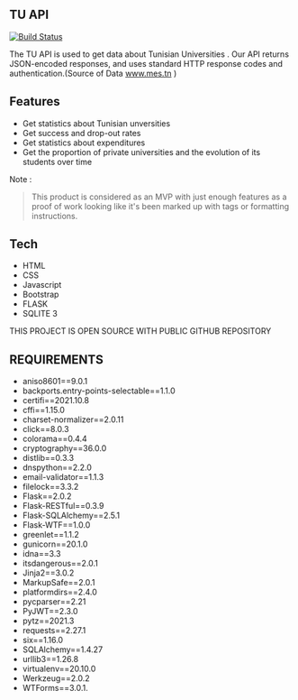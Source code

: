 ## TU API 

[![Build Status](https://travis-ci.org/joemccann/dillinger.svg?branch=master)](https://travis-ci.org/joemccann/dillinger)

The TU API is used to get data about Tunisian Universities . Our API returns JSON-encoded responses, and uses standard HTTP response codes and authentication.(Source of Data www.mes.tn )



## Features

- Get statistics about Tunisian unversities 
- Get success and drop-out rates 
- Get statistics about expenditures 
- Get the proportion of private universities and the evolution of its students over time 

Note :

> This product is considered
> as an MVP
> with just
> enough features
> as a proof of work 
> looking like it's been marked up with tags
> or formatting instructions.



## Tech

- HTML 
- CSS 
- Javascript 
- Bootstrap 
- FLASK 
- SQLITE 3 


THIS PROJECT IS OPEN SOURCE WITH PUBLIC GITHUB REPOSITORY 

## REQUIREMENTS 

- aniso8601==9.0.1
- backports.entry-points-selectable==1.1.0
- certifi==2021.10.8
- cffi==1.15.0
- charset-normalizer==2.0.11
- click==8.0.3
- colorama==0.4.4
- cryptography==36.0.0
- distlib==0.3.3
- dnspython==2.2.0
- email-validator==1.1.3
- filelock==3.3.2
- Flask==2.0.2
- Flask-RESTful==0.3.9
- Flask-SQLAlchemy==2.5.1
- Flask-WTF==1.0.0
- greenlet==1.1.2
- gunicorn==20.1.0
- idna==3.3
- itsdangerous==2.0.1
- Jinja2==3.0.2
- MarkupSafe==2.0.1
- platformdirs==2.4.0
- pycparser==2.21
- PyJWT==2.3.0
- pytz==2021.3
- requests==2.27.1
- six==1.16.0
- SQLAlchemy==1.4.27
- urllib3==1.26.8
- virtualenv==20.10.0
- Werkzeug==2.0.2
- WTForms==3.0.1.













  
